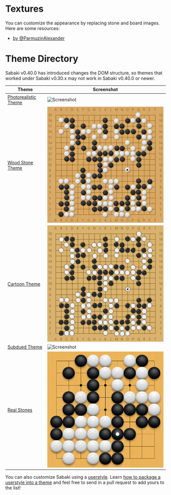 # Textures

You can customize the appearance by replacing stone and board images. Here are some resources:

- [by @ParmuzinAlexander](https://github.com/ParmuzinAlexander/go-themes)

# Theme Directory

Sabaki v0.40.0 has introduced changes the DOM structure, so themes that worked under Sabaki v0.30.x may not work in Sabaki v0.40.0 or newer.

| Theme | Screenshot |
| ----- | ---------- |
| [Photorealistic Theme](https://github.com/SabakiHQ/theme-photorealistic) | ![Screenshot](https://github.com/SabakiHQ/theme-photorealistic/raw/master/screenshot.png) |
| [Wood Stone Theme](https://github.com/geovens/Sabaki-Theme#wood-stone) | ![Screenshot](https://github.com/geovens/sabaki-theme/raw/master/woodstone/screenshot.jpg) |
| [Cartoon Theme](https://github.com/geovens/Sabaki-Theme#cartoon) | ![Screenshot](https://github.com/geovens/sabaki-theme/raw/master/cartoon/screenshot.jpg) |
| [Subdued Theme](https://github.com/fohristiwhirl/sabaki_subdued_theme_40) | ![Screenshot](https://user-images.githubusercontent.com/16438795/47953994-c773e480-df7c-11e8-87d9-002d833cca18.png)
| [Real Stones](https://github.com/ParmuzinAlexander/go-themes/raw/master/non-free/real-stones.asar) | ![Screenshot](https://github.com/ParmuzinAlexander/go-themes/raw/master/non-free/real-stones.png) |

You can also customize Sabaki using a [userstyle](userstyle-tutorial.md). Learn [how to package a userstyle into a theme](create-themes.md) and feel free to send in a pull request to add yours to the list!
